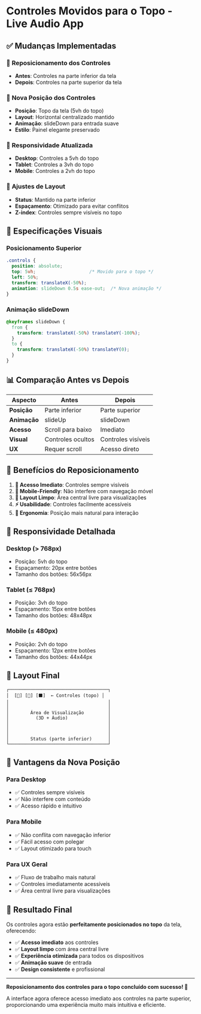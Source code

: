 # Controles Movidos para o Topo - Live Audio App

## ✅ Mudanças Implementadas

### 🎯 **Reposicionamento dos Controles**
- **Antes**: Controles na parte inferior da tela
- **Depois**: Controles na parte superior da tela

### 🎨 **Nova Posição dos Controles**
- **Posição**: Topo da tela (5vh do topo)
- **Layout**: Horizontal centralizado mantido
- **Animação**: slideDown para entrada suave
- **Estilo**: Painel elegante preservado

### 📱 **Responsividade Atualizada**
- **Desktop**: Controles a 5vh do topo
- **Tablet**: Controles a 3vh do topo
- **Mobile**: Controles a 2vh do topo

### 🔧 **Ajustes de Layout**
- **Status**: Mantido na parte inferior
- **Espaçamento**: Otimizado para evitar conflitos
- **Z-index**: Controles sempre visíveis no topo

## 🎨 **Especificações Visuais**

### Posicionamento Superior
```css
.controls {
  position: absolute;
  top: 5vh;                    /* Movido para o topo */
  left: 50%;
  transform: translateX(-50%);
  animation: slideDown 0.5s ease-out;  /* Nova animação */
}
```

### Animação slideDown
```css
@keyframes slideDown {
  from {
    transform: translateX(-50%) translateY(-100%);
  }
  to {
    transform: translateX(-50%) translateY(0);
  }
}
```

## 📊 **Comparação Antes vs Depois**

| Aspecto | Antes | Depois |
|---------|-------|--------|
| **Posição** | Parte inferior | Parte superior |
| **Animação** | slideUp | slideDown |
| **Acesso** | Scroll para baixo | Imediato |
| **Visual** | Controles ocultos | Controles visíveis |
| **UX** | Requer scroll | Acesso direto |

## 🚀 **Benefícios do Reposicionamento**

1. **🎯 Acesso Imediato**: Controles sempre visíveis
2. **📱 Mobile-Friendly**: Não interfere com navegação móvel
3. **🎨 Layout Limpo**: Área central livre para visualizações
4. **⚡ Usabilidade**: Controles facilmente acessíveis
5. **🔧 Ergonomia**: Posição mais natural para interação

## 📱 **Responsividade Detalhada**

### Desktop (> 768px)
- Posição: 5vh do topo
- Espaçamento: 20px entre botões
- Tamanho dos botões: 56x56px

### Tablet (≤ 768px)
- Posição: 3vh do topo
- Espaçamento: 15px entre botões
- Tamanho dos botões: 48x48px

### Mobile (≤ 480px)
- Posição: 2vh do topo
- Espaçamento: 12px entre botões
- Tamanho dos botões: 44x44px

## 🎯 **Layout Final**

```
┌─────────────────────────────────────┐
│  [🔄] [🔴] [⬛]  ← Controles (topo) │
│                                     │
│                                     │
│        Área de Visualização         │
│          (3D + Áudio)               │
│                                     │
│                                     │
│                                     │
│        Status (parte inferior)      │
└─────────────────────────────────────┘
```

## 🔧 **Vantagens da Nova Posição**

### Para Desktop
- ✅ Controles sempre visíveis
- ✅ Não interfere com conteúdo
- ✅ Acesso rápido e intuitivo

### Para Mobile
- ✅ Não conflita com navegação inferior
- ✅ Fácil acesso com polegar
- ✅ Layout otimizado para touch

### Para UX Geral
- ✅ Fluxo de trabalho mais natural
- ✅ Controles imediatamente acessíveis
- ✅ Área central livre para visualizações

## 🎯 **Resultado Final**

Os controles agora estão **perfeitamente posicionados no topo** da tela, oferecendo:
- ✅ **Acesso imediato** aos controles
- ✅ **Layout limpo** com área central livre
- ✅ **Experiência otimizada** para todos os dispositivos
- ✅ **Animação suave** de entrada
- ✅ **Design consistente** e profissional

---

**Reposicionamento dos controles para o topo concluído com sucesso! 🎉**

A interface agora oferece acesso imediato aos controles na parte superior, proporcionando uma experiência muito mais intuitiva e eficiente.


